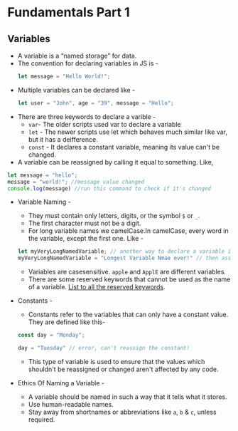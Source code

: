 # Fundamentals Part 1

## Variables

- A variable is a “named storage” for data. 
- The convention for declaring variables in JS is - 
  ```javascript
  let message = "Hello World!";
  ```
- Multiple variables can be declared like - 
    ```javascript
    let user = "John", age = "39", message = "Hello";
    ```
- There are three keywords to declare a varible - 
  - `var`- The older scripts used var to declare a variable
  - `let` - The newer scripts use let which behaves much similar like var, but it has a deifference.
  - `const` - It declares a constant variable, meaning its value can't be changed.
- A variable can be reassigned by calling it equal to something. Like,

```javascript
let message = "hello";
message = "world!"; //message value changed
console.log(message) //run this command to check if it's changed
```

- Variable Naming -
  - They must contain only letters, digits, or the symbol `$` or `_`.
  - The first character must not be a digit.
  - For long variable names we camelCase.In camelCase, every word in the variable, except the first one. Like - 

  ```javascript
  let myVeryLongNamedVariable; // another way to declare a variable is to just iniate it and 
  myVeryLongNamedVariable = "Longest Variable Nmae ever!" // then assign value like this
  ```

  - Variables are casesensitive. `apple` and `ApplE` are different variables.
  - There are some reserved keywords that cannot be used as the name of a variable. [List to all the reserved keywords](https://developer.mozilla.org/en-US/docs/Web/JavaScript/Reference/Lexical_grammar#keywords).
  
- Constants - 
  - Constants refer to the variables that can only have a constant value. They are defined like this- 
  ```javascript
  const day = "Monday";

  day = "Tuesday" // error, can't reassign the constant!
  ```
  - This type of variable is used to ensure that the values which shouldn't be reassigned or changed aren't affected by any code.

- Ethics Of Naming a Variable -
  - A variable should be named in such a way that it tells what it stores.
  - Use human-readable names.
  - Stay away from shortnames or abbreviations like `a`, `b` & `c`, unless required.
